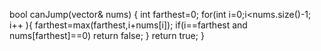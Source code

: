 bool canJump(vector<int>& nums) {
int farthest=0;
for(int i=0;i<nums.size()-1; i++ ){
farthest=max(farthest,i+nums[i]);
if(i==farthest and nums[farthest]==0) return false;
}
return true;
}